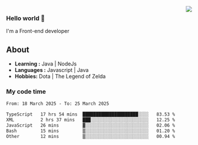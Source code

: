 <img align='right' src="https://github-readme-stats.vercel.app/api?username=jumodada&show_icons=true&theme=vue">

### Hello world 👋

I'm a Front-end developer 
    
## About
-  **Learning :** Java | NodeJs
-  **Languages :** Javascript | Java
-  **Hobbies:** Dota | The Legend of Zelda

### My code time

<!--START_SECTION:waka-->

```txt
From: 18 March 2025 - To: 25 March 2025

TypeScript   17 hrs 54 mins  █████████████████████░░░░   83.53 %
XML          2 hrs 37 mins   ███░░░░░░░░░░░░░░░░░░░░░░   12.25 %
JavaScript   26 mins         ▓░░░░░░░░░░░░░░░░░░░░░░░░   02.06 %
Bash         15 mins         ▒░░░░░░░░░░░░░░░░░░░░░░░░   01.20 %
Other        12 mins         ▒░░░░░░░░░░░░░░░░░░░░░░░░   00.94 %
```

<!--END_SECTION:waka-->
